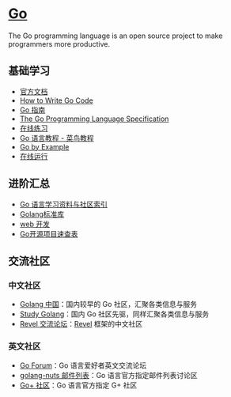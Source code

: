 # [Go](https://openset.github.io/Go/)
The Go programming language is an open source project to make programmers more productive.

## 基础学习
  - [官方文档](https://golang.org/doc/)
  - [How to Write Go Code](https://golang.org/doc/code.html)
  - [Go 指南](https://tour.go-zh.org/list)
  - [The Go Programming Language Specification](https://golang.org/ref/spec)
  - [在线练习](https://tour.go-zh.org/welcome/1)
  - [Go 语言教程 - 菜鸟教程](http://www.runoob.com/go/go-tutorial.html)
  - [Go by Example](https://gobyexample.com/)
  - [在线运行](https://play.golang.org/)

## 进阶汇总
  - [Go 语言学习资料与社区索引](https://github.com/Unknwon/go-study-index)
  - [Golang标准库](https://github.com/polaris1119/The-Golang-Standard-Library-by-Example)
  - [web 开发](https://github.com/astaxie/build-web-application-with-golang/blob/master/zh/preface.md)
  - [Go开源项目速查表](http://www.ctolib.com/cheatsheets-go-project.html)

## 交流社区

### 中文社区
  - [Golang 中国](http://www.golangtc.com/)：国内较早的 Go 社区，汇聚各类信息与服务
  - [Study Golang](http://studygolang.com/)：国内 Go 社区先驱，同样汇聚各类信息与服务
  - [Revel 交流论坛](http://gorevel.cn/)：[Revel](https://github.com/revel/revel) 框架的中文社区

### 英文社区
  - [Go Forum](https://forum.golangbridge.org/)：Go 语言爱好者英文交流论坛
  - [golang-nuts 邮件列表](https://groups.google.com/forum/#!forum/golang-nuts)：Go 语言官方指定邮件列表讨论区
  - [Go+ 社区](https://plus.google.com/u/0/communities/114112804251407510571)：Go 语言官方指定 G+ 社区
